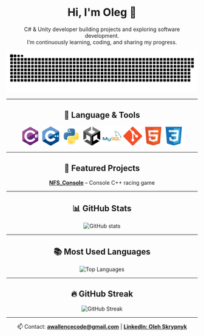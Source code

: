 <div align="center">

# Hi, I'm Oleg 👋  
C# & Unity developer building projects and exploring software development.  
I’m continuously learning, coding, and sharing my progress.  

<picture>
  <source media="(prefers-color-scheme: dark)" srcset="https://github.com/AwaIIenceCode/AwaIIenceCode/blob/output/github-contribution-grid-snake-dark.svg">
  <source media="(prefers-color-scheme: light)" srcset="https://github.com/AwaIIenceCode/AwaIIenceCode/blob/output/github-contribution-grid-snake.svg">
  <img alt="github contribution snake" src="https://github.com/AwaIIenceCode/AwaIIenceCode/blob/output/github-contribution-grid-snake.svg">
</picture>

---

## 🧰 Language & Tools
<div>
<img src="https://github.com/devicons/devicon/blob/master/icons/csharp/csharp-original.svg" alt="C#" width="50"/>
<img src="https://github.com/devicons/devicon/blob/master/icons/cplusplus/cplusplus-original.svg" alt="C++" width="50"/>
<img src="https://github.com/devicons/devicon/blob/master/icons/python/python-original.svg" alt="Python" width="50"/>
<img src="https://github.com/devicons/devicon/blob/master/icons/unity/unity-original.svg" alt="Unity" width="50"/>
<img src="https://github.com/devicons/devicon/blob/master/icons/mysql/mysql-original-wordmark.svg" alt="MS SQL" width="50"/>
<img src="https://github.com/devicons/devicon/blob/master/icons/git/git-original.svg" alt="Git" width="50"/>
<img src="https://github.com/devicons/devicon/blob/master/icons/html5/html5-original.svg" alt="HTML" width="50"/>
<img src="https://github.com/devicons/devicon/blob/master/icons/css3/css3-original.svg" alt="CSS" width="50"/>
</div>

---

## 📂 Featured Projects  
[**NFS_Console**](https://github.com/AwaIIenceCode/NFS_Console) – Console C++ racing game  

---

## 📊 GitHub Stats  
![GitHub stats](https://github-readme-stats.vercel.app/api?username=AwaIIenceCode&show_icons=true&theme=tokyonight)

---

## 📚 Most Used Languages  
![Top Languages](https://github-readme-stats.vercel.app/api/top-langs/?username=AwaIIenceCode&layout=compact&theme=tokyonight)

---

## 🔥 GitHub Streak  
![GitHub Streak](https://github-readme-streak-stats.herokuapp.com/?user=AwaIIenceCode&theme=radical)

---

📫 Contact: **awallencecode@gmail.com** | [**LinkedIn: Oleh Skrypnyk**](https://www.linkedin.com/in/oleh-skrypnyk-zakrevskiy-154739333/)  

</div>
